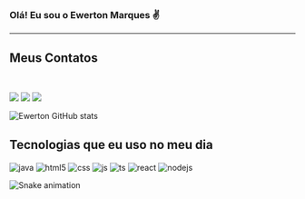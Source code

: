 
### Olá! Eu sou o Ewerton Marques ✌️
----
## Meus Contatos 
<br>

<a href="https://wa.me/5512997241847"><img src="https://img.shields.io/badge/WhatsApp-25D366?style=for-the-badge&logo=whatsapp&logoColor=white"></a>
<a href="https://www.linkedin.com/in/ewerton-marques-8b199185/"><img src="https://img.shields.io/badge/LinkedIn-0077B5?style=for-the-badge&logo=linkedin&logoColor=white"></a>
<a href="mailto:marquescpv@gmail.com"><img src="https://img.shields.io/badge/Gmail-D14836?style=for-the-badge&logo=gmail&logoColor=white"></a>
<br>

![Ewerton GitHub stats](https://github-readme-stats.vercel.app/api?username=emarques10&show_icons=true&theme=dracula&count_private=true)

## Tecnologias que eu uso no meu dia

<div style="display: inline_block">
  <img align="center" alt="java" src="https://img.shields.io/badge/Java-ED8B00?style=for-the-badge&logo=java&logoColor=white" />
  <img align="center" alt="html5" src="https://img.shields.io/badge/HTML5-E34F26?style=for-the-badge&logo=html5&logoColor=white" />
  <img align="center" alt="css" src="https://img.shields.io/badge/CSS3-1572B6?style=for-the-badge&logo=css3&logoColor=white" />
  <img align="center" alt="js" src="https://img.shields.io/badge/JavaScript-F7DF1E?style=for-the-badge&logo=javascript&logoColor=black" />
  <img align="center" alt="ts" src="https://img.shields.io/badge/TypeScript-007ACC?style=for-the-badge&logo=typescript&logoColor=white" />
  <img align="center" alt="react" src="https://img.shields.io/badge/React-20232A?style=for-the-badge&logo=react&logoColor=61DAFB" />
  <img align="center" alt="nodejs" src="https://img.shields.io/badge/Node.js-43853D?style=for-the-badge&logo=node.js&logoColor=white" />

  ![Snake animation](https://github.com/emarques10/emarques10/blob/output/github-contribution-grid-snake.svg)
</div>

<br/>
